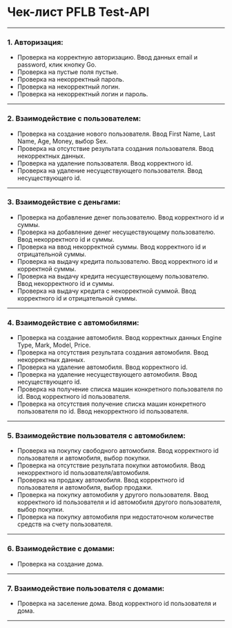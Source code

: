 # Чек-лист PFLB Test-API
---
### 1. Авторизация:

- Проверка на корректную авторизацию. Ввод данных email и password, клик кнопку Go. 
- Проверка на пустые поля пустые. 
- Проверка на некорректный пароль.  
- Проверка на некорректный логин.
- Проверка на некорректный логин и пароль.
---
### 2. Взаимодействие с пользователем:

- Проверка на создание нового пользователя. Ввод First Name, Last Name, Age, Money, выбор Sex. 
- Проверка на отсутствие результата создания пользователя. Ввод некорректных данных.
- Проверка на удаление пользователя. Ввод корректного id.
- Проверка на удаление несуществующего пользователя. Ввод несуществующего id.
---
### 3. Взаимодействие с деньгами:
- Проверка на добавление денег пользователю. Ввод корректного id и суммы.
- Проверка на добавление денег несуществующему пользователю. Ввод некорректного id и суммы.
- Проверка на ввод некорректной суммы. Ввод корректного id и отрицательной суммы.
- Проверка на выдачу кредита пользователю. Ввод корректного id и корректной суммы.
- Проверка на выдачу кредита несуществующему пользователю. Ввод некорректного id и суммы.
- Проверка на выдачу кредита с некорректной суммой. Ввод корректного id и отрицательной суммы.
---
### 4. Взаимодействие с автомобилями:
- Проверка на создание автомобиля. Ввод корректных данных Engine Type, Mark, Model, Price.
- Проверка на отсутствия результата создания автомобиля. Ввод некорректных данных.
- Проверка на удаление автомобиля. Ввод корректного id.
- Проверка на удаление несуществующего автомобиля. Ввод несуществующего id.
- Проверка на получение списка машин конкретного пользователя по id. Ввод корректного id пользователя.
- Проверка на отсутствия получение списка машин конкретного пользователя по id. Ввод некорректного id пользователя.
---
### 5. Взаимодействие пользователя с автомобилем:
- Проверка на покупку свободного автомобиля. Ввод корректного id пользователя и автомобиля, выбор покупки.
- Проверка на отсутствие результата покупки автомобиля. Ввод некорректного id пользователя/автомобиля.
- Проверка на продажу автомобиля. Ввод корректного id пользователя и автомобиля, выбор продажи.
- Проверка на покупку автомобиля у другого пользователя. Ввод корректного id пользователя и id автомобиля другого пользователя, выбор покупки.
- Проверка на покупку автомобиля при недостаточном количестве средств на счету пользователя.
---
### 6. Взаимодействие с домами:
- Проверка на создание дома.
---
### 7. Взаимодействие пользователя с домами:
- Проверка на заселение дома. Ввод корректного id пользователя и дома.
---